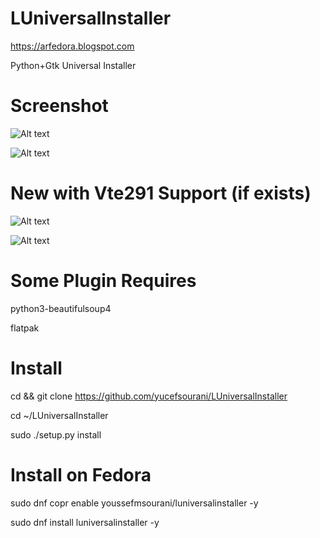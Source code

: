 # LUniversalInstaller
https://arfedora.blogspot.com

Python+Gtk  Universal Installer



# Screenshot

![Alt text](https://raw.githubusercontent.com/yucefsourani/LUniversalInstaller/master/Screenshot/Screenshot1.png "Screenshot")


![Alt text](https://raw.githubusercontent.com/yucefsourani/LUniversalInstaller/master/Screenshot/Screenshot2.png "Screenshot")


# New with Vte291 Support (if exists)

![Alt text](https://raw.githubusercontent.com/yucefsourani/LUniversalInstaller/master/Screenshot/Screenshot3.jpg "Screenshot")

![Alt text](https://raw.githubusercontent.com/yucefsourani/LUniversalInstaller/master/Screenshot/Screenshot4.jpg "Screenshot")


# Some Plugin Requires

python3-beautifulsoup4

flatpak


# Install 

cd && git clone https://github.com/yucefsourani/LUniversalInstaller

cd ~/LUniversalInstaller

sudo ./setup.py install


# Install on Fedora

 sudo dnf copr enable youssefmsourani/luniversalinstaller -y
 
 sudo dnf install luniversalinstaller -y

